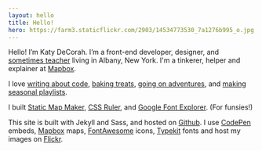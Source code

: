 ```yaml
---
layout: hello
title: Hello!
hero: https://farm3.staticflickr.com/2903/14534773530_7a1276b995_o.jpg
---
```


Hello! I&rsquo;m Katy DeCorah. I&rsquo;m a front-end developer, designer, and [sometimes teacher](/card-catalog/#teaching) living in Albany, New&nbsp;York. I'm a tinkerer, helper and explainer at [Mapbox](//www.mapbox.com).

I love [writing about code](/card-catalog/#code), [baking treats](/card-catalog/#epicurean), [going on adventures](/card-catalog/#adventures), and [making seasonal playlists](/card-catalog/#playlists).

I built [Static Map Maker](http://staticmapmaker.com/), [CSS Ruler](http://katydecorah.com/css-ruler/), and [Google Font Explorer](http://katydecorah.com/google-font-explorer/). (For funsies!)

This site is built with Jekyll and Sass, and hosted on [Github](https://github.com/katydecorah/katydecorah.github.com). I use [CodePen](http://codepen.io/) embeds, [Mapbox](https://www.mapbox.com/developers/api/static/) maps, [FontAwesome](http://fortawesome.github.io/Font-Awesome/icons/) icons,  [Typekit](https://typekit.com/) fonts and host my images on [Flickr](https://www.flickr.com/).
